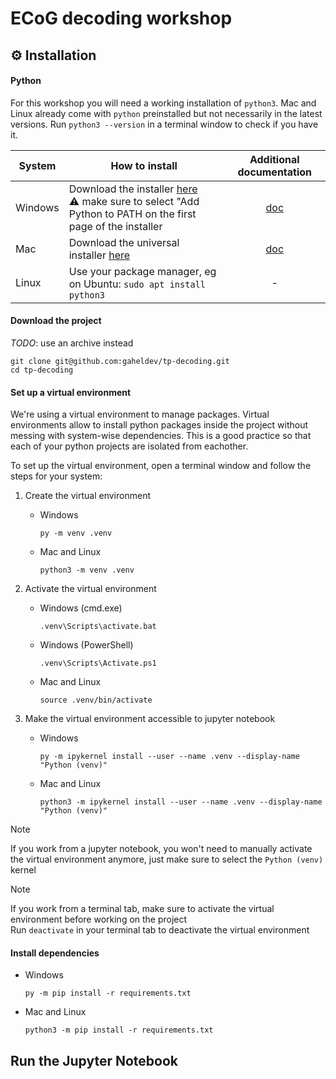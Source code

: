 # ECoG decoding workshop

## ⚙️ Installation

#### Python

For this workshop you will need a working installation of `python3`.
Mac and Linux already come with `python` preinstalled but not necessarily in the latest versions. Run `python3 --version` in a terminal window to check if you have it.

| System | How to install | Additional documentation |
| ---   |  --- | :---: |
| Windows | Download the installer [here](https://www.python.org/ftp/python/3.12.2/python-3.12.2-amd64.exe) <br/> ⚠️ make sure to select "Add Python to PATH on the first page of the installer| [doc](https://docs.python.org/3/using/windows.html) |
| Mac | Download the universal installer [here](https://www.python.org/ftp/python/3.12.2/python-3.12.2-macos11.pkg) | [doc](https://docs.python.org/3/using/mac.html) |
| Linux | Use your package manager, eg on Ubuntu: `sudo apt install python3` | - |

#### Download the project

*TODO*: use an archive instead

```
git clone git@github.com:gaheldev/tp-decoding.git
cd tp-decoding
```

#### Set up a virtual environment

We're using a virtual environment to manage packages. Virtual environments allow to install python packages inside the project without messing with system-wise dependencies.
This is a good practice so that each of your python projects are isolated from eachother.

To set up the virtual environment, open a terminal window and follow the steps for your system:

1. Create the virtual environment
   + Windows
      ```
      py -m venv .venv
      ```
   + Mac and Linux
     ```
     python3 -m venv .venv
     ```
2. Activate the virtual environment
   + Windows (cmd.exe)
      ```
     .venv\Scripts\activate.bat
      ```
   + Windows (PowerShell)
      ```
     .venv\Scripts\Activate.ps1
      ```
   + Mac and Linux
     ```
     source .venv/bin/activate 
     ```

3. Make the virtual environment accessible to jupyter notebook
   + Windows
     ```
     py -m ipykernel install --user --name .venv --display-name "Python (venv)"
     ```
   + Mac and Linux
     ```
     python3 -m ipykernel install --user --name .venv --display-name "Python (venv)"
     ```
     
> [!NOTE]
> If you work from a jupyter notebook, you won't need to manually activate the virtual environment anymore, just make sure to select the `Python (venv)` kernel

> [!NOTE]
> If you work from a terminal tab, make sure to activate the virtual environment before working on the project <br/>
> Run `deactivate` in your terminal tab to deactivate the virtual environment

#### Install dependencies

   + Windows
     ```
     py -m pip install -r requirements.txt
     ```
   + Mac and Linux
     ```
     python3 -m pip install -r requirements.txt
     ```

## Run the Jupyter Notebook
